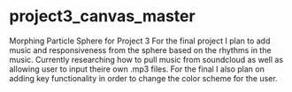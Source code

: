 # project3_canvas_master
Morphing Particle Sphere for Project 3
For the final project I plan to add music and responsiveness from the sphere based on the rhythms in the music.
Currently researching how to pull music from soundcloud as well as allowing user to input theire own .mp3 files.
For the final I also plan on adding key functionality in order to change the color scheme for the user.
